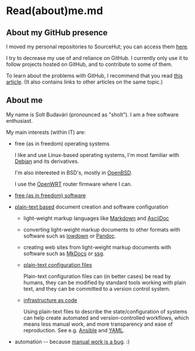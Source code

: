 Read(about)me.md
================

About my GitHub presence
------------------------

I moved my personal repositories to SourceHut; you can access them
[here][srhtrepo].

I try to decrease my use of and reliance on GitHub. I currently
only use it to follow projects hosted on GitHub, and to contribute
to some of them.

To learn about the problems with GitHub, I recommend that you read
[this article][ynotgh]. (It also contains links to other articles on
the same topic.)


About me
--------

My name is Solt Budavári (pronounced as "sholt").
I am a free software enthusiast.

My main interests (within IT) are:

- free (as in freedom) operating systems

    I like and use Linux-based operating systems, I'm
    most familiar with [Debian][debian] and its derivatives.

    I'm also interested in BSD's, mostly in [OpenBSD][openbsd].

    I use the [OpenWRT][openwrt] router firmware where I can.

- [free (as in freedom) software][freesoftware]

- [plain-text based][composition] document creation and
  software configuration

  - light-weight markup languages like [Markdown][markdown-page] and
    [AsciiDoc][asciidoc-page]

  - converting light-weight markup documents to other formats with
    software such as [lowdown][lowdown-page] or [Pandoc][pandoc].

  - creating web sites from light-weight markup documents with
    software such as [MkDocs][mkdocs] or [ssg][ssg-page].

  - [plain-text configuration files][plainconf]

      Plain-text configuration files can (in better cases) be read by
      humans, they can be modified by standard tools working with plain
      text, and they can be committed to a version control system.

  - [infrastructure as code][infraascode]

      Using plain-text files to describe the state/configuration of
      systems can help create automated and version-controlled workflows,
      which means less manual work, and more transparency and
      ease of reproduction. See e.g. [Ansible][ansible] and [YAML][yaml].

- automation -- because [manual work is a bug][mwiab]. :)


[srhtrepo]: https://git.sr.ht/~solt87 "My SourceHut repository"
[ynotgh]: https://sanctum.geek.nz/why-not-github.html
"Article: Why not GitHub?"
[debian]: https://www.debian.org "Debian home page"
[openbsd]: https://www.openbsd.org "OpenBSD home page"
[openwrt]: https://openwrt.org "OpenWRT home page"
[freesoftware]: https://www.gnu.org/philosophy/free-sw.en.html
"The definition of free software"
[composition]: http://www.catb.org/~esr/writings/taoup/html/ch01s06.html#id2877684
"The rule of composition"
[markdown-page]: https://en.wikipedia.org/wiki/Markdown
"Markdown page on Wikipedia"
[asciidoc-page]: https://en.wikipedia.org/wiki/AsciiDoc
"AsciiDoc page on Wikipedia"
[lowdown-page]: https://kristaps.bsd.lv/lowdown
"lowdown -- Simple markdown translator"
[pandoc]: https://pandoc.org "Pandoc -- a universal document converter"
[mkdocs]: https://www.mkdocs.org
"MkDocs -- project documentation with Markdown"
[ssg-page]: https://romanzolotarev.com/ssg.html "ssg home page"
[plainconf]: https://en.wikipedia.org/wiki/Configuration_file#Unix_and_Unix-like_operating_systems
"Configuration file article on Wikipedia"
[infraascode]: https://en.wikipedia.org/wiki/Infrastructure_as_code
"Wikipedia page on infrastructure as code"
[ansible]: https://docs.ansible.com/ "Ansible documentation"
[yaml]: https://en.wikipedia.org/wiki/YAML
"YAML page on Wikipedia"
[mwiab]: https://queue.acm.org/detail.cfm?id=3197520
"'Manual work is a bug' article"
